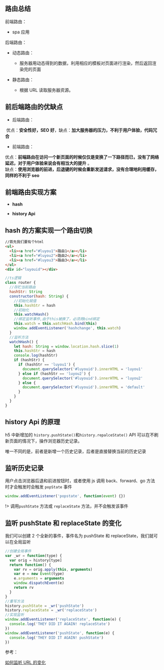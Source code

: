 ## 路由总结

前端路由：

- spa 应用

后端路由：

- 动态路由：

  - 服务器用动态得到的数据，利用相应的模板对页面进行渲染，然后返回渲染完的页面

- 静态路由：

  - 根据 URL 读取服务器资源。

## 前后端路由的优缺点

- 后端路由：

​ 优点：**安全性好，SEO 好**，缺点：**加大服务器的压力，不利于用户体验，代码冗合**

- 前端路由：

优点：**前端路由在访问一个新页面的时候仅仅是变换了一下路径而已，没有了网络延迟，对于用户体验来说会有相当大的提升** 。<br/>
缺点：**使用浏览器的前进，后退键的时候会重新发送请求，没有合理地利用缓存，同样的不利于 seo**

## 前端路由实现方案

- **hash**

- **history Api**

## hash 的方案实现一个路由切换

```html
//首先我们要有个html
<ul>
  <li><a href="#luyou1">路由1</a></li>
  <li><a href="#luyou2">路由2</a></li>
  <li><a href="#luyou3">路由3</a></li>
</ul>
<div id="luyouid"></div>
```

```js
//ts逻辑
class router {
  //存贮当前路由
  hashStr: String
  constructor(hash: String) {
    //初始化赋值
    this.hashStr = hash
    //初始化
    this.watchHash()
    //绑定监听事件,由于this被换了，必须用bind绑定
    this.watch = this.watchHash.bind(this)
    window.addEventListener('hashchange', this.watch)
  }
  //监听方法
  watchHash() {
    let hash: String = window.location.hash.slice(1)
    this.hashStr = hash
    console.log(hashStr)
    if (hashStr) {
      if (hashStr == 'luyou1') {
        document.querySelector('#luyouid').innerHTML = 'luyou1'
      } else if (hashStr == 'luyou2') {
        document.querySelector('#luyouid').innerHTML = 'luyou2'
      } else {
        document.querySelector('#luyouid').innerHTML = 'default'
      }
    }
  }
}
```

## history Api 的原理

h5 中新增加的 `history.pushState()`和`history.repalceState()` API 可以在不刷新页面的情况下，操作浏览器历史记录。

唯一不同的是，前者是新增一个历史记录，后者是直接替换当前的历史记录

## 监听历史记录

用户点击浏览器后退和前进按钮时，或者使用 js 调用 back、forward、go 方法时才会触发时会触发 `popState` 事件

```javascript
window.addEventListener('popstate', function(event) {})
```

!> 调用`pushState` 方法或 `replaceState` 方法，并不会触发该事件

## 监听 pushState 和 replaceState 的变化

我们可以创建 2 个全新的事件，事件名为 pushState 和 replaceState，我们就可以在全局监听

```js
//创建全局事件
var _wr = function(type) {
  var orig = history[type]
  return function() {
    var rv = orig.apply(this, arguments)
    var e = new Event(type)
    e.arguments = arguments
    window.dispatchEvent(e)
    return rv
  }
}
//重写方法
history.pushState = _wr('pushState')
history.replaceState = _wr('replaceState')
//实现监听
window.addEventListener('replaceState', function(e) {
  console.log('THEY DID IT AGAIN! replaceState')
})
window.addEventListener('pushState', function(e) {
  console.log('THEY DID IT AGAIN! pushState')
})
```

参考：

[如何监听 URL 的变化](https://juejin.im/post/5c2708cd6fb9a049f06a5744)
